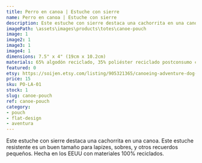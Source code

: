 ```yaml
---
title: Perro en canoa | Estuche con sierre
name: Perro en canoa | Estuche con sierre
description: Este estuche con sierre destaca una cachorrita en una canoa. Este estuche resistente es un buen tamaño para lapizes, sobres, y otros recuerdos pequeños.
imagePath: \assets\images\products\totes\canoe-pouch
image: 1
image2: 1
image3: 1
image4: 1
dimensions: 7.5" x 4" (19cm x 10.2cm)
materials: 65% algodón reciclado, 35% poliéster reciclado postconsumo certificado
featured: 0
etsy: https://soijen.etsy.com/listing/905321365/canoeing-adventure-dog-zippered-pouch?utm_source=Copy&utm_medium=ListingManager&utm_campaign=Share&utm_term=so.lmsm&share_time=1695259373188
price: 15
sku: PO-LA-01
stock: 1
slug: canoe-pouch
ref: canoe-pouch
category:
- pouch
- flat-design
- aventura
---
```

Este estuche con sierre destaca una cachorrita en una canoa. Este estuche resistente es un buen tamaño para lapizes, sobres, y otros recuerdos pequeños. Hecha en los EEUU con materiales 100% reciclados.
